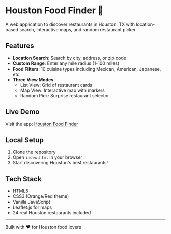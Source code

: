 # Houston Food Finder 🍕

A web application to discover restaurants in Houston, TX with location-based search, interactive maps, and random restaurant picker.

## Features
- **Location Search**: Search by city, address, or zip code
- **Custom Range**: Enter any mile radius (1-100 miles)
- **Food Filters**: 10 cuisine types including Mexican, American, Japanese, etc.
- **Three View Modes**:
  - List View: Grid of restaurant cards
  - Map View: Interactive map with markers
  - Random Pick: Surprise restaurant selector

## Live Demo
Visit the app: [Houston Food Finder](https://matthewmarsh09.github.io/Restaurant/)

## Local Setup
1. Clone the repository
2. Open `index.html` in your browser
3. Start discovering Houston's best restaurants!

## Tech Stack
- HTML5
- CSS3 (Orange/Red theme)
- Vanilla JavaScript
- Leaflet.js for maps
- 24 real Houston restaurants included

---
Built with ❤️ for Houston food lovers 
